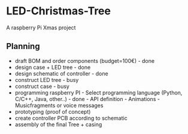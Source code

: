 # LED-Christmas-Tree
A raspberry Pi Xmas project

## Planning
- draft BOM and order components (budget=100€) - done
- design case + LED tree - done
- design schematic of controller - done
- construct LED tree - busy
- construct case - busy
- programming raspberry PI
            - Select programming language (Python, C/C++, Java, other..) - done
            - API definition
            - Animations
            - Musicfragments or voice messages
- prototyping (proof of concept)
- create controller PCB according to schematic
- assembly of the final Tree + casing
